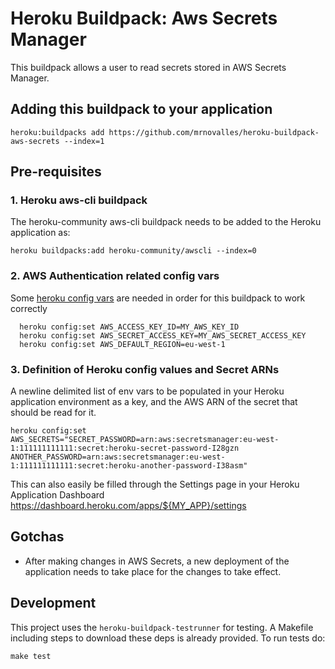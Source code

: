 # Heroku Buildpack: Aws Secrets Manager

This buildpack allows a user to read secrets stored in AWS Secrets Manager.

## Adding this buildpack to your application

```
heroku:buildpacks add https://github.com/mrnovalles/heroku-buildpack-aws-secrets --index=1
```

## Pre-requisites

### 1. Heroku aws-cli buildpack

The heroku-community aws-cli buildpack needs to be added to the Heroku application as:

```
heroku buildpacks:add heroku-community/awscli --index=0
```

### 2. AWS Authentication related config vars

Some [heroku config vars](https://devcenter.heroku.com/articles/config-vars) are needed in order for this buildpack to work correctly

```
  heroku config:set AWS_ACCESS_KEY_ID=MY_AWS_KEY_ID
  heroku config:set AWS_SECRET_ACCESS_KEY=MY_AWS_SECRET_ACCESS_KEY
  heroku config:set AWS_DEFAULT_REGION=eu-west-1
```

### 3. Definition of Heroku config values and Secret ARNs

A newline delimited list of env vars to be populated in your Heroku application environment as a key, and the AWS ARN of the secret that should be read for it.

```
heroku config:set AWS_SECRETS="SECRET_PASSWORD=arn:aws:secretsmanager:eu-west-1:111111111111:secret:heroku-secret-password-I28gzn
ANOTHER_PASSWORD=arn:aws:secretsmanager:eu-west-1:111111111111:secret:heroku-another-password-I38asm"
```

This can also easily be filled through the Settings page in your Heroku Application Dashboard https://dashboard.heroku.com/apps/${MY_APP}/settings

## Gotchas

- After making changes in AWS Secrets, a new deployment of the application needs to take place for the changes to take effect.

## Development

This project uses the `heroku-buildpack-testrunner` for testing. A Makefile including steps to download these deps is already provided.
To run tests do:

```
make test
```
